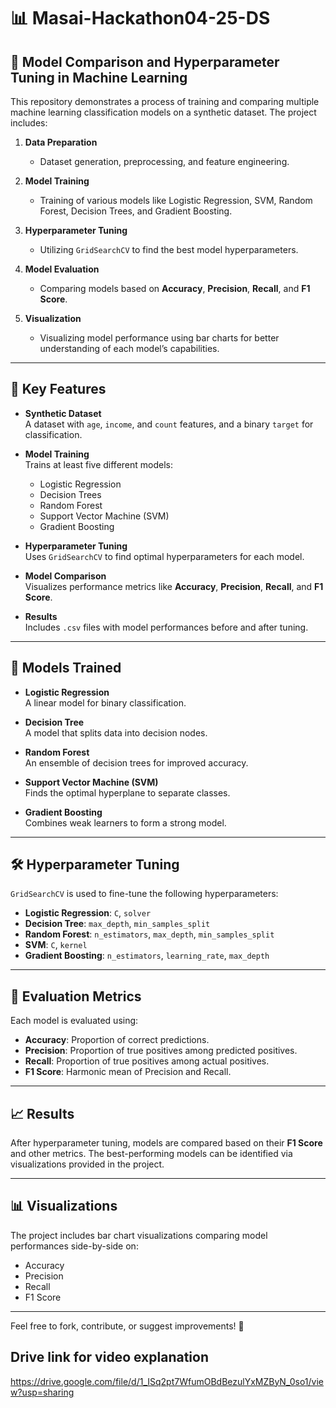 # 📊 Masai-Hackathon04-25-DS

## 🚀 Model Comparison and Hyperparameter Tuning in Machine Learning

This repository demonstrates a process of training and comparing multiple machine learning classification models on a synthetic dataset. The project includes:

1. **Data Preparation**  
   - Dataset generation, preprocessing, and feature engineering.

2. **Model Training**  
   - Training of various models like Logistic Regression, SVM, Random Forest, Decision Trees, and Gradient Boosting.

3. **Hyperparameter Tuning**  
   - Utilizing `GridSearchCV` to find the best model hyperparameters.

4. **Model Evaluation**  
   - Comparing models based on **Accuracy**, **Precision**, **Recall**, and **F1 Score**.

5. **Visualization**  
   - Visualizing model performance using bar charts for better understanding of each model’s capabilities.

---

## 🧩 Key Features

- **Synthetic Dataset**  
  A dataset with `age`, `income`, and `count` features, and a binary `target` for classification.

- **Model Training**  
  Trains at least five different models:
  - Logistic Regression
  - Decision Trees
  - Random Forest
  - Support Vector Machine (SVM)
  - Gradient Boosting

- **Hyperparameter Tuning**  
  Uses `GridSearchCV` to find optimal hyperparameters for each model.

- **Model Comparison**  
  Visualizes performance metrics like **Accuracy**, **Precision**, **Recall**, and **F1 Score**.

- **Results**  
  Includes `.csv` files with model performances before and after tuning.

---

## 🤖 Models Trained

- **Logistic Regression**  
  A linear model for binary classification.

- **Decision Tree**  
  A model that splits data into decision nodes.

- **Random Forest**  
  An ensemble of decision trees for improved accuracy.

- **Support Vector Machine (SVM)**  
  Finds the optimal hyperplane to separate classes.

- **Gradient Boosting**  
  Combines weak learners to form a strong model.

---

## 🛠️ Hyperparameter Tuning

`GridSearchCV` is used to fine-tune the following hyperparameters:

- **Logistic Regression**: `C`, `solver`  
- **Decision Tree**: `max_depth`, `min_samples_split`  
- **Random Forest**: `n_estimators`, `max_depth`, `min_samples_split`  
- **SVM**: `C`, `kernel`  
- **Gradient Boosting**: `n_estimators`, `learning_rate`, `max_depth`  

---

## 📏 Evaluation Metrics

Each model is evaluated using:

- **Accuracy**: Proportion of correct predictions.  
- **Precision**: Proportion of true positives among predicted positives.  
- **Recall**: Proportion of true positives among actual positives.  
- **F1 Score**: Harmonic mean of Precision and Recall.

---

## 📈 Results

After hyperparameter tuning, models are compared based on their **F1 Score** and other metrics. The best-performing models can be identified via visualizations provided in the project.

---

## 📊 Visualizations

The project includes bar chart visualizations comparing model performances side-by-side on:

- Accuracy  
- Precision  
- Recall  
- F1 Score  

---

Feel free to fork, contribute, or suggest improvements! 🚀

## Drive link for video explanation
https://drive.google.com/file/d/1_ISq2pt7WfumOBdBezulYxMZByN_0so1/view?usp=sharing
